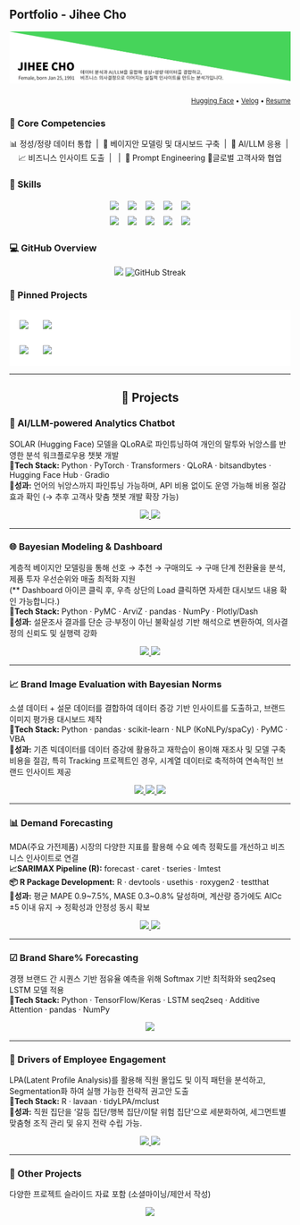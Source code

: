 ## Portfolio - Jihee Cho
<p align="center">
    <img src="https://github.com/jay-lay-down/jay-lay-down/blob/main/assets/image_2.jpg" alt="Header image">
  </a>
</p>

<p align="right">
  <sub>
    <a href="https://huggingface.co/Jay1121">Hugging Face</a> •
    <a href="https://velog.io/@jaylaydown">Velog</a> •
    <a href="https://github.com/jay-lay-down/jiheecho/blob/main/assets/RESUME.md">Resume</a>
  </sub>
</p>

### 🔑 Core Competencies
<p align="center">
  📊 정성/정량 데이터 통합 &nbsp;|&nbsp; 🧠 베이지안 모델링 및 대시보드 구축 &nbsp;|&nbsp; 🤖 AI/LLM 응용
  &nbsp;|&nbsp; <br/> 📈 비즈니스 인사이트 도출 &nbsp;|&nbsp;  &nbsp;|&nbsp; 🧩 Prompt Engineering 🤝글로벌 고객사와 협업 
</p>

### 🧰 Skills
<p align="center">
  <img src="https://img.shields.io/badge/Python-3776AB?logo=python&logoColor=white&style=for-the-badge" style="margin:4px 6px;" />
  <img src="https://img.shields.io/badge/PyTorch-EE4C2C?logo=pytorch&logoColor=white&style=for-the-badge" style="margin:4px 6px;" />
  <img src="https://img.shields.io/badge/TensorFlow-FF6F00?logo=tensorflow&logoColor=white&style=for-the-badge" style="margin:4px 6px;" />
  <img src="https://img.shields.io/badge/R-276DC3?logo=r&logoColor=white&style=for-the-badge" style="margin:4px 6px;" />
  <img src="https://img.shields.io/badge/SQL-336791?logo=postgresql&logoColor=white&style=for-the-badge" style="margin:4px 6px;" />
  <br/>
  <img src="https://img.shields.io/badge/Tableau-E97627?logo=tableau&logoColor=white&style=for-the-badge" style="margin:4px 6px;" />
  <img src="https://img.shields.io/badge/Hadoop-66CCFF?logo=apachehadoop&logoColor=black&style=for-the-badge" style="margin:4px 6px;" />
  <img src="https://img.shields.io/badge/Excel-217346?logo=microsoftexcel&logoColor=white&style=for-the-badge" style="margin:4px 6px;" />
  <img src="https://img.shields.io/badge/PowerPoint-B7472A?logo=microsoftpowerpoint&logoColor=white&style=for-the-badge" style="margin:4px 6px;" />
  <img src="https://img.shields.io/badge/HuggingFace-FFD21E?logo=huggingface&logoColor=black&style=for-the-badge" style="margin:4px 6px;" />
</p>

### 💻 GitHub Overview
<p align="center">
  <img src="https://github-readme-stats.vercel.app/api/top-langs/?username=jay-lay-down&layout=compact&theme=default" height="170" />
  <img src="https://streak-stats.demolab.com?user=jay-lay-down&theme=default&date_format=%5BY.%5Dn.j&hide_border=true&cache_seconds=86400&v=2" alt="GitHub Streak" />
</p>

### 📌 Pinned Projects
<table align="center" style="background:#ffffff;border-collapse:separate;border-spacing:10px;">
  <tr>
    <td style="background:#ffffff;padding:8px;border-radius:10px;">
      <a href="https://github.com/jay-lay-down/jay-chatbot">
        <img src="https://github-readme-stats.vercel.app/api/pin/?username=jay-lay-down&repo=jay-chatbot&hide_border=true&bg_color=ffffff&border_color=dddddd&v=6" />
      </a>
    </td>
    <td style="background:#ffffff;padding:8px;border-radius:10px;">
      <a href="https://github.com/jay-lay-down/bayesian_dashboard">
        <img src="https://github-readme-stats.vercel.app/api/pin/?username=jay-lay-down&repo=bayesian_dashboard&hide_border=true&bg_color=ffffff&border_color=dddddd&v=6" />
      </a>
    </td>
  </tr>
  <tr>
    <td style="background:#ffffff;padding:8px;border-radius:10px;">
      <a href="https://github.com/jay-lay-down/demand_forecasting">
        <img src="https://github-readme-stats.vercel.app/api/pin/?username=jay-lay-down&repo=demand_forecasting&hide_border=true&bg_color=ffffff&border_color=dddddd&v=6" />
      </a>
    </td>
    <td style="background:#ffffff;padding:8px;border-radius:10px;">
      <a href="https://github.com/jay-lay-down/bayesian_norm">
        <img src="https://github-readme-stats.vercel.app/api/pin/?username=jay-lay-down&repo=bayesian_norm&hide_border=true&bg_color=ffffff&border_color=dddddd&v=6" />
      </a>
    </td>
  </tr>
</table>

---
<h2 align="center">📒 Projects</h2>

### 🤖 AI/LLM-powered Analytics Chatbot
SOLAR (Hugging Face) 모델을 QLoRA로 파인튜닝하여 개인의 말투와 뉘앙스를 반영한 분석 워크플로우용 챗봇 개발\
**🧩Tech Stack:** Python · PyTorch · Transformers · QLoRA · bitsandbytes · Hugging Face Hub · Gradio\
**🍏성과:** 언어의 뉘앙스까지 파인튜닝 가능하며, API 비용 없이도 운영 가능해 비용 절감 효과 확인 (→ 추후 고객사 맞춤 챗봇 개발 확장 가능)
<p align="center">
  <a href="https://github.com/jay-lay-down/jay-chatbot">
    <img src="https://img.shields.io/badge/Repo-181717?style=for-the-badge&logo=github&logoColor=white" />
  </a>
  <a href="https://velog.io/@jaylaydown/series/side-project-1">
    <img src="https://img.shields.io/badge/Blog-20C997?style=for-the-badge&logo=velog&logoColor=white" />
  </a>
</p>

---
### 🌐 Bayesian Modeling & Dashboard
계층적 베이지안 모델링을 통해 선호 → 추천 → 구매의도 → 구매 단계 전환율을 분석, 제품 투자 우선순위와 매출 최적화 지원\
(** Dashboard 아이콘 클릭 후, 우측 상단의 Load 클릭하면 자세한 대시보드 내용 확인 가능합니다.)\
**🧩Tech Stack:** Python · PyMC · ArviZ · pandas · NumPy · Plotly/Dash\
**🍏성과:** 설문조사 결과를 단순 긍·부정이 아닌 불확실성 기반 해석으로 변환하여, 의사결정의 신뢰도 및 실행력 강화
<p align="center">
  <a href="https://github.com/jay-lay-down/bayesian_dashboard">
    <img src="https://img.shields.io/badge/Repo-181717?style=for-the-badge&logo=github&logoColor=white" />
  </a>
  <a href="https://jay1121-bayesian-dashboard.hf.space">
    <img src="https://img.shields.io/badge/Dashboard-2DD4BF?style=for-the-badge&logo=tableau&logoColor=white" />
  </a>
</p>

---
### 📈 Brand Image Evaluation with Bayesian Norms
소셜 데이터 + 설문 데이터를 결합하여 데이터 증강 기반 인사이트를 도출하고, 브랜드 이미지 평가용 대시보드 제작\
**🧩Tech Stack:** Python · pandas · scikit-learn · NLP (KoNLPy/spaCy) · PyMC · VBA  
**🍏성과:** 기존 빅데이터를 데이터 증강에 활용하고 재학습이 용이해 재조사 및 모델 구축 비용을 절감, 특히 Tracking 프로젝트인 경우, 시계열 데이터로 축적하여 연속적인 브랜드 인사이트 제공
<p align="center">
  <a href="https://github.com/jay-lay-down/bayesian_norm">
    <img src="https://img.shields.io/badge/Repo-181717?style=for-the-badge&logo=github&logoColor=white" />
  </a>
  <a href="https://velog.io/@jaylaydown/BayesianAdjectiveNorm">
    <img src="https://img.shields.io/badge/Blog-20C997?style=for-the-badge&logo=velog&logoColor=white" />
  </a>
  <a href="https://github.com/jay-lay-down/bayesian_norm/blob/main/assets/bayesian_norm_fin.xlsm">
    <img src="https://img.shields.io/badge/Dashboard-2DD4BF?style=for-the-badge&logo=tableau&logoColor=white" />
  </a>
</p>

---

### 📊 Demand Forecasting
MDA(주요 가전제품) 시장의 다양한 지표를 활용해 수요 예측 정확도를 개선하고 비즈니스 인사이트로 연결\
**📈SARIMAX Pipeline (R):** forecast · caret · tseries · lmtest\
**📦 R Package Development:** R · devtools · usethis · roxygen2 · testthat\
**🍏성과:** 평균 MAPE 0.9~7.5%, MASE 0.3~0.8% 달성하며, 계산량 증가에도 AICc ±5 이내 유지 → 정확성과 안정성 동시 확보
<p align="center">
  <a href="https://github.com/jay-lay-down/demand_forecasting">
    <img src="https://img.shields.io/badge/Repo-181717?style=for-the-badge&logo=github&logoColor=white" />
  </a>
  <a href="https://github.com/jay-lay-down/demand_forecasting/blob/main/assets/Example_Forecasting%20Projects.pdf">
    <img src="https://img.shields.io/badge/Slides-6B7280?style=for-the-badge&logo=microsoftpowerpoint&logoColor=white" />
  </a>
</p>

---

### ☑ Brand Share% Forecasting
경쟁 브랜드 간 시퀀스 기반 점유율 예측을 위해 Softmax 기반 최적화와 seq2seq LSTM 모델 적용\
**🧩Tech Stack:** Python · TensorFlow/Keras · LSTM seq2seq · Additive Attention · pandas · NumPy  
<p align="center">
  <a href="https://github.com/jay-lay-down/seq2seq_softmax">
    <img src="https://img.shields.io/badge/Repo-181717?style=for-the-badge&logo=github&logoColor=white" />
  </a>
</p>

---
### 👥  Drivers of Employee Engagement
LPA(Latent Profile Analysis)를 활용해 직원 몰입도 및 이직 패턴을 분석하고, Segmentation화 하여 실행 가능한 전략적 권고안 도출\
**🧩Tech Stack:** R · lavaan · tidyLPA/mclust\
**🍏성과:** 직원 집단을 ‘갈등 집단/행복 집단/이탈 위험 집단’으로 세분화하여, 세그먼트별 맞춤형 조직 관리 및 유지 전략 수립 가능.
<p align="center">
  <a href="https://github.com/jay-lay-down/LPA_synthetic_vars">
    <img src="https://img.shields.io/badge/Repo-181717?style=for-the-badge&logo=github&logoColor=white" />
  </a>
  <a href="https://github.com/jay-lay-down/LPA_synthetic_vars/blob/main/assets/LPA_example.pdf">
    <img src="https://img.shields.io/badge/Slides-6B7280?style=for-the-badge&logo=microsoftpowerpoint&logoColor=white" />
  </a>
</p>

---

### 🔢 Other Projects
다양한 프로젝트 슬라이드 자료 포함 (소셜마이닝/제안서 작성)
<p align="center">
  <a href="https://github.com/jay-lay-down/jay-lay-down/blob/main/assets/Example_projects.pdf">
    <img src="https://img.shields.io/badge/Slides-6B7280?style=for-the-badge&logo=microsoftpowerpoint&logoColor=white" />
  </a>
</p>


